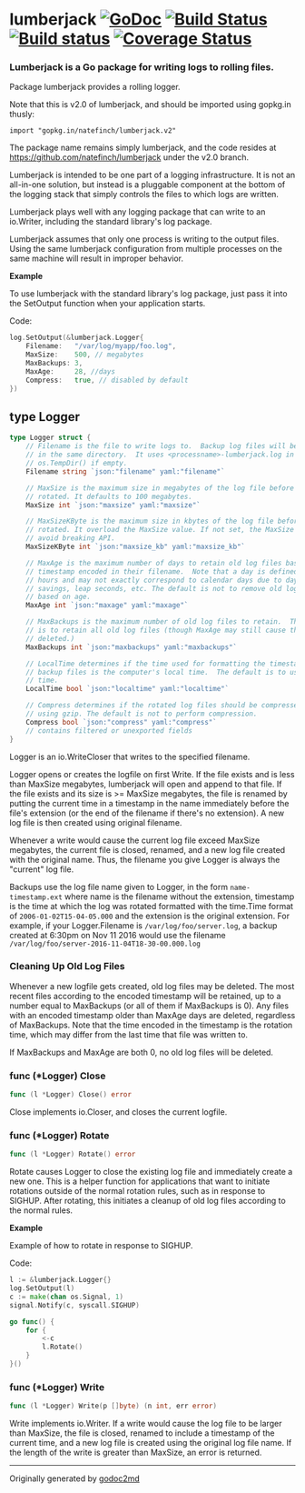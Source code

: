 # lumberjack  [![GoDoc](https://godoc.org/gopkg.in/natefinch/lumberjack.v2?status.png)](https://godoc.org/gopkg.in/natefinch/lumberjack.v2) [![Build Status](https://travis-ci.org/natefinch/lumberjack.svg?branch=v2.0)](https://travis-ci.org/natefinch/lumberjack) [![Build status](https://ci.appveyor.com/api/projects/status/00gchpxtg4gkrt5d)](https://ci.appveyor.com/project/natefinch/lumberjack) [![Coverage Status](https://coveralls.io/repos/natefinch/lumberjack/badge.svg?branch=v2.0)](https://coveralls.io/r/natefinch/lumberjack?branch=v2.0)

### Lumberjack is a Go package for writing logs to rolling files.

Package lumberjack provides a rolling logger.

Note that this is v2.0 of lumberjack, and should be imported using gopkg.in
thusly:

    import "gopkg.in/natefinch/lumberjack.v2"

The package name remains simply lumberjack, and the code resides at
https://github.com/natefinch/lumberjack under the v2.0 branch.

Lumberjack is intended to be one part of a logging infrastructure.
It is not an all-in-one solution, but instead is a pluggable
component at the bottom of the logging stack that simply controls the files
to which logs are written.

Lumberjack plays well with any logging package that can write to an
io.Writer, including the standard library's log package.

Lumberjack assumes that only one process is writing to the output files.
Using the same lumberjack configuration from multiple processes on the same
machine will result in improper behavior.


**Example**

To use lumberjack with the standard library's log package, just pass it into the SetOutput function when your application starts.

Code:

```go
log.SetOutput(&lumberjack.Logger{
    Filename:   "/var/log/myapp/foo.log",
    MaxSize:    500, // megabytes
    MaxBackups: 3,
    MaxAge:     28, //days
    Compress:   true, // disabled by default
})
```



## type Logger
``` go
type Logger struct {
    // Filename is the file to write logs to.  Backup log files will be retained
    // in the same directory.  It uses <processname>-lumberjack.log in
    // os.TempDir() if empty.
    Filename string `json:"filename" yaml:"filename"`

    // MaxSize is the maximum size in megabytes of the log file before it gets
    // rotated. It defaults to 100 megabytes.
    MaxSize int `json:"maxsize" yaml:"maxsize"`

    // MaxSizeKByte is the maximum size in kbytes of the log file before it gets
    // rotated. It overload the MaxSize value. If not set, the MaxSize is used to
    // avoid breaking API.
    MaxSizeKByte int `json:"maxsize_kb" yaml:"maxsize_kb"`

    // MaxAge is the maximum number of days to retain old log files based on the
    // timestamp encoded in their filename.  Note that a day is defined as 24
    // hours and may not exactly correspond to calendar days due to daylight
    // savings, leap seconds, etc. The default is not to remove old log files
    // based on age.
    MaxAge int `json:"maxage" yaml:"maxage"`

    // MaxBackups is the maximum number of old log files to retain.  The default
    // is to retain all old log files (though MaxAge may still cause them to get
    // deleted.)
    MaxBackups int `json:"maxbackups" yaml:"maxbackups"`

    // LocalTime determines if the time used for formatting the timestamps in
    // backup files is the computer's local time.  The default is to use UTC
    // time.
    LocalTime bool `json:"localtime" yaml:"localtime"`

    // Compress determines if the rotated log files should be compressed
    // using gzip. The default is not to perform compression.
    Compress bool `json:"compress" yaml:"compress"`
    // contains filtered or unexported fields
}
```
Logger is an io.WriteCloser that writes to the specified filename.

Logger opens or creates the logfile on first Write.  If the file exists and
is less than MaxSize megabytes, lumberjack will open and append to that file.
If the file exists and its size is >= MaxSize megabytes, the file is renamed
by putting the current time in a timestamp in the name immediately before the
file's extension (or the end of the filename if there's no extension). A new
log file is then created using original filename.

Whenever a write would cause the current log file exceed MaxSize megabytes,
the current file is closed, renamed, and a new log file created with the
original name. Thus, the filename you give Logger is always the "current" log
file.

Backups use the log file name given to Logger, in the form `name-timestamp.ext`
where name is the filename without the extension, timestamp is the time at which
the log was rotated formatted with the time.Time format of
`2006-01-02T15-04-05.000` and the extension is the original extension.  For
example, if your Logger.Filename is `/var/log/foo/server.log`, a backup created
at 6:30pm on Nov 11 2016 would use the filename
`/var/log/foo/server-2016-11-04T18-30-00.000.log`

### Cleaning Up Old Log Files
Whenever a new logfile gets created, old log files may be deleted.  The most
recent files according to the encoded timestamp will be retained, up to a
number equal to MaxBackups (or all of them if MaxBackups is 0).  Any files
with an encoded timestamp older than MaxAge days are deleted, regardless of
MaxBackups.  Note that the time encoded in the timestamp is the rotation
time, which may differ from the last time that file was written to.

If MaxBackups and MaxAge are both 0, no old log files will be deleted.











### func (\*Logger) Close
``` go
func (l *Logger) Close() error
```
Close implements io.Closer, and closes the current logfile.



### func (\*Logger) Rotate
``` go
func (l *Logger) Rotate() error
```
Rotate causes Logger to close the existing log file and immediately create a
new one.  This is a helper function for applications that want to initiate
rotations outside of the normal rotation rules, such as in response to
SIGHUP.  After rotating, this initiates a cleanup of old log files according
to the normal rules.

**Example**

Example of how to rotate in response to SIGHUP.

Code:

```go
l := &lumberjack.Logger{}
log.SetOutput(l)
c := make(chan os.Signal, 1)
signal.Notify(c, syscall.SIGHUP)

go func() {
    for {
        <-c
        l.Rotate()
    }
}()
```

### func (\*Logger) Write
``` go
func (l *Logger) Write(p []byte) (n int, err error)
```
Write implements io.Writer.  If a write would cause the log file to be larger
than MaxSize, the file is closed, renamed to include a timestamp of the
current time, and a new log file is created using the original log file name.
If the length of the write is greater than MaxSize, an error is returned.









- - -
Originally generated by [godoc2md](http://godoc.org/github.com/davecheney/godoc2md)
